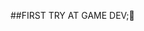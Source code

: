 ##FIRST TRY AT GAME DEV;👋

<!--
**FIREWATER777/ANONYMOUS/FIREWATER** is a ✨ _special_ ✨ repository because its `README.md` (this file) appears on your GitHub profile, Atlantis General build. 

Here are some ideas to get you started:

- 🔭 I’m currently working on ... Developing/Screenplay
- 🌱 I’m currently learning ... Metadata/Development/Business
- 👯 I’m looking to collaborate on ... ANYTHINGC
- 🤔 I’m looking for help with ...AI prebuilds and the process
- 💬 Ask me about ... Anything PC related, C+ weak spot
- 📫 How to reach me: ... You know
- 😄 Pronouns: ... HE/MAN/THE MAN 
- ⚡⚡️ Fun fact: ... I once thought my avatar was a b@@@@@ 🤣
-->
